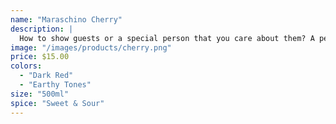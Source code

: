 ```yaml
---
name: "Maraschino Cherry"
description: |
  How to show guests or a special person that you care about them? A perfectly crafted cocktail. Our Maraschino Cherries kick your drinks or desserts to the next level! Full of flavor, mild sweetness balanced with sour gives a complex profile. My favorite pairing, and Old Fashioned.
image: "/images/products/cherry.png"
price: $15.00
colors:
  - "Dark Red"
  - "Earthy Tones"
size: "500ml"
spice: "Sweet & Sour"
---
```

